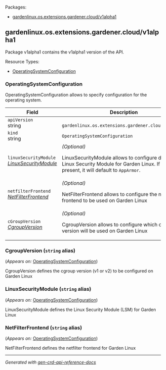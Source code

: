 <p>Packages:</p>
<ul>
<li>
<a href="#gardenlinux.os.extensions.gardener.cloud%2fv1alpha1">gardenlinux.os.extensions.gardener.cloud/v1alpha1</a>
</li>
</ul>
<h2 id="gardenlinux.os.extensions.gardener.cloud/v1alpha1">gardenlinux.os.extensions.gardener.cloud/v1alpha1</h2>
<p>
<p>Package v1alpha1 contains the v1alpha1 version of the API.</p>
</p>
Resource Types:
<ul><li>
<a href="#gardenlinux.os.extensions.gardener.cloud/v1alpha1.OperatingSystemConfiguration">OperatingSystemConfiguration</a>
</li></ul>
<h3 id="gardenlinux.os.extensions.gardener.cloud/v1alpha1.OperatingSystemConfiguration">OperatingSystemConfiguration
</h3>
<p>
<p>OperatingSystemConfiguration allows to specify configuration for the operating system.</p>
</p>
<table>
<thead>
<tr>
<th>Field</th>
<th>Description</th>
</tr>
</thead>
<tbody>
<tr>
<td>
<code>apiVersion</code></br>
string</td>
<td>
<code>
gardenlinux.os.extensions.gardener.cloud/v1alpha1
</code>
</td>
</tr>
<tr>
<td>
<code>kind</code></br>
string
</td>
<td><code>OperatingSystemConfiguration</code></td>
</tr>
<tr>
<td>
<code>linuxSecurityModule</code></br>
<em>
<a href="#gardenlinux.os.extensions.gardener.cloud/v1alpha1.LinuxSecurityModule">
LinuxSecurityModule
</a>
</em>
</td>
<td>
<em>(Optional)</em>
<p>LinuxSecurityModule allows to configure default Linux Security Module for Garden Linux. If not present, it will default to <code>AppArmor</code>.</p>
</td>
</tr>
<tr>
<td>
<code>netfilterFrontend</code></br>
<em>
<a href="#gardenlinux.os.extensions.gardener.cloud/v1alpha1.NetFilterFrontend">
NetFilterFrontend
</a>
</em>
</td>
<td>
<em>(Optional)</em>
<p>NetFilterFrontend allows to configure the netfilter frontend to be used on Garden Linux</p>
</td>
</tr>
<tr>
<td>
<code>cGroupVersion</code></br>
<em>
<a href="#gardenlinux.os.extensions.gardener.cloud/v1alpha1.CgroupVersion">
CgroupVersion
</a>
</em>
</td>
<td>
<em>(Optional)</em>
<p>CgroupVersion allows to configure which cgroup version will be used on Garden Linux</p>
</td>
</tr>
</tbody>
</table>
<h3 id="gardenlinux.os.extensions.gardener.cloud/v1alpha1.CgroupVersion">CgroupVersion
(<code>string</code> alias)</p></h3>
<p>
(<em>Appears on:</em>
<a href="#gardenlinux.os.extensions.gardener.cloud/v1alpha1.OperatingSystemConfiguration">OperatingSystemConfiguration</a>)
</p>
<p>
<p>CgroupVersion defines the cgroup version (v1 or v2) to be configured on Garden Linux</p>
</p>
<h3 id="gardenlinux.os.extensions.gardener.cloud/v1alpha1.LinuxSecurityModule">LinuxSecurityModule
(<code>string</code> alias)</p></h3>
<p>
(<em>Appears on:</em>
<a href="#gardenlinux.os.extensions.gardener.cloud/v1alpha1.OperatingSystemConfiguration">OperatingSystemConfiguration</a>)
</p>
<p>
<p>LinuxSecurityModule defines the Linux Security Module (LSM) for Garden Linux</p>
</p>
<h3 id="gardenlinux.os.extensions.gardener.cloud/v1alpha1.NetFilterFrontend">NetFilterFrontend
(<code>string</code> alias)</p></h3>
<p>
(<em>Appears on:</em>
<a href="#gardenlinux.os.extensions.gardener.cloud/v1alpha1.OperatingSystemConfiguration">OperatingSystemConfiguration</a>)
</p>
<p>
<p>NetFilterFrontend defines the netfilter frontend for Garden Linux</p>
</p>
<hr/>
<p><em>
Generated with <a href="https://github.com/ahmetb/gen-crd-api-reference-docs">gen-crd-api-reference-docs</a>
</em></p>
